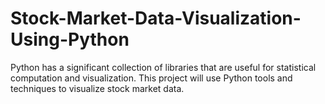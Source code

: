 # Stock-Market-Data-Visualization-Using-Python
Python has a significant collection of libraries that are useful for statistical computation and visualization. This project will use Python tools and techniques to visualize stock market data.
